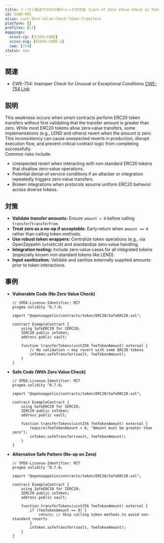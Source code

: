 ```yaml
---
title: トークン転送でのゼロ値チェックの欠如 (Lack of Zero Value Check in Token Transfers)
id: SCWE-091
alias: Lack-Zero-Value-Check-Token-Transfers
platform: []
profiles: [L1]
mappings:
  scsvs-cg: [SCSVS-CODE]
  scsvs-scg: [SCSVS-CODE-1]
  cwe: [754]
status: new
---
```


## 関連
- CWE-754: Improper Check for Unusual or Exceptional Conditions
  [CWE-754 Link](https://cwe.mitre.org/data/definitions/754.html)

## 説明
This weakness occurs when smart contracts perform ERC20 token transfers without first validating that the transfer amount is greater than zero. While most ERC20 tokens allow zero‑value transfers, some implementations (e.g., LEND and others) revert when the amount is zero. This inconsistency can cause unexpected reverts in production, disrupt execution flow, and prevent critical contract logic from completing successfully.  
Common risks include:  
- Unexpected revert when interacting with non‑standard ERC20 tokens that disallow zero‑value operations.  
- Potential denial‑of‑service conditions if an attacker or integration repeatedly triggers zero‑value transfers.  
- Broken integrations when protocols assume uniform ERC20 behavior across diverse tokens.  

## 対策
- **Validate transfer amounts:** Ensure `amount > 0` before calling `transfer`/`transferFrom`.  
- **Treat zero as a no‑op if acceptable:** Early‑return when `amount == 0` rather than calling token methods.  
- **Use robust token wrappers:** Centralize token operations (e.g., via OpenZeppelin `SafeERC20`) and standardize zero‑value handling.  
- **Integration testing:** Include zero‑value cases for all integrated tokens (especially known non‑standard tokens like LEND).  
- **Input sanitization:** Validate and sanitize externally supplied amounts prior to token interactions.  

## 事例
- **Vulnerable Code (No Zero Value Check)**  
    ```solidity
    // SPDX-License-Identifier: MIT
    pragma solidity ^0.7.0;

    import "@openzeppelin/contracts/token/ERC20/SafeERC20.sol";

    contract ExampleContract {
        using SafeERC20 for IERC20;
        IERC20 public inToken;
        address public vault;

        function transferTokens(uint256 feeTokenAmount) external {
            // No validation → may revert with some ERC20 tokens
            inToken.safeTransfer(vault, feeTokenAmount);
        }
    }
    ```

- **Safe Code (With Zero Value Check)**  
    ```solidity
    // SPDX-License-Identifier: MIT
    pragma solidity ^0.7.0;

    import "@openzeppelin/contracts/token/ERC20/SafeERC20.sol";

    contract ExampleContract {
        using SafeERC20 for IERC20;
        IERC20 public inToken;
        address public vault;

        function transferTokens(uint256 feeTokenAmount) external {
            require(feeTokenAmount > 0, "Amount must be greater than zero");
            inToken.safeTransfer(vault, feeTokenAmount);
        }
    }
    ```

- **Alternative Safe Pattern (No‑op on Zero)**  
    ```solidity
    // SPDX-License-Identifier: MIT
    pragma solidity ^0.7.0;

    import "@openzeppelin/contracts/token/ERC20/SafeERC20.sol";

    contract ExampleContract {
        using SafeERC20 for IERC20;
        IERC20 public inToken;
        address public vault;

        function transferTokens(uint256 feeTokenAmount) external {
            if (feeTokenAmount == 0) {
                return; // Skip calling token methods to avoid non-standard reverts
            }
            inToken.safeTransfer(vault, feeTokenAmount);
        }
    }
    ```
